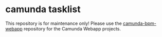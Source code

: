 # camunda tasklist

This repository is for maintenance only! Please use the [camunda-bpm-webapp](https://github.com/camunda/camunda-bpm-webapp) repository for the Camunda Webapp projects.
